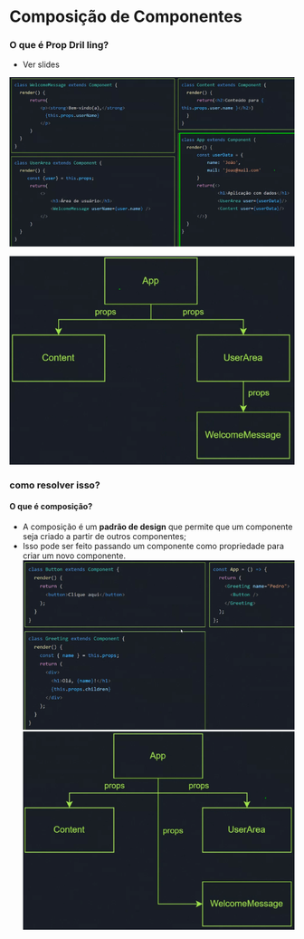 # Composição de Componentes

### O que é Prop Dril ling?
- Ver slides

![Alt text](image.png)

![Alt text](image-1.png)

### como resolver isso?
#### O que é composição?
- A composição é um **padrão de design** que permite que um componente seja criado a partir de outros componentes;
- Isso pode ser feito passando um componente como propriedade para criar um
novo componente.
![Alt text](image-2.png)
![Alt text](image-3.png)